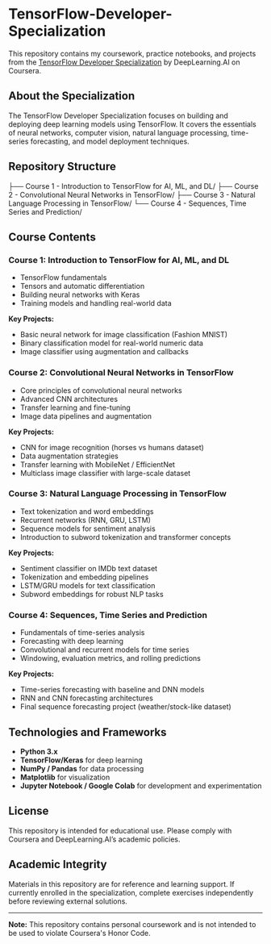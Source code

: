 # TensorFlow-Developer-Specialization
This repository contains my coursework, practice notebooks, and projects from the [TensorFlow Developer Specialization](https://www.deeplearning.ai/courses/tensorflow-developer-professional-certificate/) by DeepLearning.AI on Coursera.

## About the Specialization

The TensorFlow Developer Specialization focuses on building and deploying deep learning models using TensorFlow. It covers the essentials of neural networks, computer vision, natural language processing, time-series forecasting, and model deployment techniques.

## Repository Structure
├── Course 1 - Introduction to TensorFlow for AI, ML, and DL/
├── Course 2 - Convolutional Neural Networks in TensorFlow/
├── Course 3 - Natural Language Processing in TensorFlow/
└── Course 4 - Sequences, Time Series and Prediction/


## Course Contents

### Course 1: Introduction to TensorFlow for AI, ML, and DL
- TensorFlow fundamentals
- Tensors and automatic differentiation
- Building neural networks with Keras
- Training models and handling real-world data

**Key Projects:**
- Basic neural network for image classification (Fashion MNIST)
- Binary classification model for real-world numeric data
- Image classifier using augmentation and callbacks

### Course 2: Convolutional Neural Networks in TensorFlow
- Core principles of convolutional neural networks
- Advanced CNN architectures
- Transfer learning and fine-tuning
- Image data pipelines and augmentation

**Key Projects:**
- CNN for image recognition (horses vs humans dataset)
- Data augmentation strategies
- Transfer learning with MobileNet / EfficientNet
- Multiclass image classifier with large-scale dataset

### Course 3: Natural Language Processing in TensorFlow
- Text tokenization and word embeddings
- Recurrent networks (RNN, GRU, LSTM)
- Sequence models for sentiment analysis
- Introduction to subword tokenization and transformer concepts

**Key Projects:**
- Sentiment classifier on IMDb text dataset
- Tokenization and embedding pipelines
- LSTM/GRU models for text classification
- Subword embeddings for robust NLP tasks

### Course 4: Sequences, Time Series and Prediction
- Fundamentals of time-series analysis
- Forecasting with deep learning
- Convolutional and recurrent models for time series
- Windowing, evaluation metrics, and rolling predictions

**Key Projects:**
- Time-series forecasting with baseline and DNN models
- RNN and CNN forecasting architectures
- Final sequence forecasting project (weather/stock-like dataset)

## Technologies and Frameworks

- **Python 3.x**
- **TensorFlow/Keras** for deep learning
- **NumPy / Pandas** for data processing
- **Matplotlib** for visualization
- **Jupyter Notebook / Google Colab** for development and experimentation

## License

This repository is intended for educational use. Please comply with Coursera and DeepLearning.AI’s academic policies.

## Academic Integrity

Materials in this repository are for reference and learning support. If currently enrolled in the specialization, complete exercises independently before reviewing external solutions.

---

**Note:** This repository contains personal coursework and is not intended to be used to violate Coursera's Honor Code.
